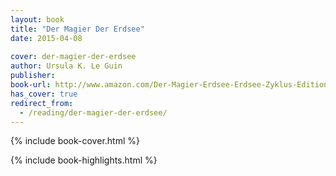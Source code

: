 ```yaml
---
layout: book
title: "Der Magier Der Erdsee"
date: 2015-04-08
 
cover: der-magier-der-erdsee
author: Ursula K. Le Guin
publisher:
book-url: http://www.amazon.com/Der-Magier-Erdsee-Erdsee-Zyklus-Edition-ebook/dp/B00ANMH3CS
has_cover: true
redirect_from:
  - /reading/der-magier-der-erdsee/
---
```

{% include book-cover.html %}

{% include book-highlights.html %}
